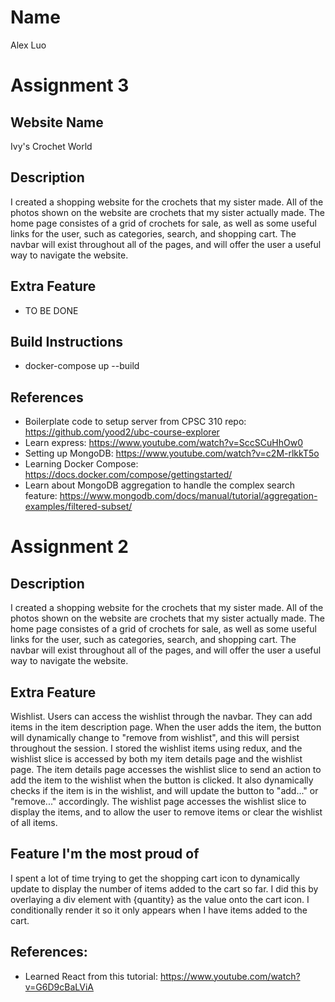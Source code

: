 # Name
Alex Luo

# Assignment 3
## Website Name
Ivy's Crochet World
## Description
I created a shopping website for the crochets that my sister made. All of the photos shown on the website are crochets that my sister actually made. The home page consistes of a grid of crochets for sale, as well as some useful links for the user, such as categories, search, and shopping cart. The navbar will exist throughout all of the pages, and will offer the user a useful way to navigate the website.
## Extra Feature
- TO BE DONE
## Build Instructions
- docker-compose up --build
## References
- Boilerplate code to setup server from CPSC 310 repo: https://github.com/yood2/ubc-course-explorer
- Learn express: https://www.youtube.com/watch?v=SccSCuHhOw0
- Setting up MongoDB: https://www.youtube.com/watch?v=c2M-rlkkT5o
- Learning Docker Compose: https://docs.docker.com/compose/gettingstarted/
- Learn about MongoDB aggregation to handle the complex search feature: https://www.mongodb.com/docs/manual/tutorial/aggregation-examples/filtered-subset/

# Assignment 2
## Description
I created a shopping website for the crochets that my sister made. All of the photos shown on the website are crochets that my sister actually made. The home page consistes of a grid of crochets for sale, as well as some useful links for the user, such as categories, search, and shopping cart. The navbar will exist throughout all of the pages, and will offer the user a useful way to navigate the website.
## Extra Feature
Wishlist. Users can access the wishlist through the navbar. They can add items in the item description page. When the user adds the item, the button will dynamically change to "remove from wishlist", and this will persist throughout the session. I stored the wishlist items using redux, and the wishlist slice is accessed by both my item details page and the wishlist page. The item details page accesses the wishlist slice to send an action to add the item to the wishlist when the button is clicked. It also dynamically checks if the item is in the wishlist, and will update the button to "add..." or "remove..." accordingly. The wishlist page accesses the wishlist slice to display the items, and to allow the user to remove items or clear the wishlist of all items.
## Feature I'm the most proud of
I spent a lot of time trying to get the shopping cart icon to dynamically update to display the number of items added to the cart so far. I did this by overlaying a div element with {quantity} as the value onto the cart icon. I conditionally render it so it only appears when I have items added to the cart.
## References:
- Learned React from this tutorial: https://www.youtube.com/watch?v=G6D9cBaLViA
